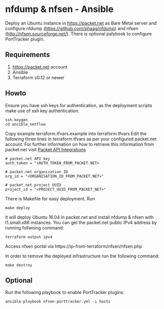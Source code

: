# nfdump & nfsen - Ansible 

Deploy an Ubuntu instance in https://packet.net as Bare Metal server and configure nfdump (https://github.com/phaag/nfdump) and nfsen (http://nfsen.sourceforge.net/). There is optional palybook to configure PortTracker plugin.

## Requirements

1. https://packet.net account 
2. Ansible
3. Terraform v0.12 or newer

## Howto

Ensure you have ssh keys for authentication, as the deployment scripts make use of ssh key authentication.

```
ssh-keygen
cd ansible_netflow

```

Copy example terraform.tfvars.example into terraform.tfvars
Edit the following three lines in terraform.tfvars as per your configured packet.net account.
For further information on how to retrieve this information from packet.net visit [Packet API Integrations](https://support.packet.com/kb/articles/api-integrations)

```
# packet.net API key
auth_token = "<AUTH_TOKEN_FROM_PACKET.NET>

# packet.net organization ID
org_id = "<ORGANISATION_ID_FROM_PACKET.NET>"

# packet.net project UUID
project_id = "<PROJECT_UUID_FROM_PACKET_NET>"
```

There is Makefile for easy deployment. Run 

```
make deploy
```

It will deploy Ubuntu 16.04 in packet.net and install nfdump & nfsen with t1.small.x86 instances. You can get the packet.net public IPv4 address by running follwoing command:
 
```
terraform output ipv4
```

Access nfsen portal via https://ip-from-terraform/nfsen/nfsen.php

In order to remove the deployed infrastructure run the following command:
```
make destroy
```


## Optional

Run the following playbook to enable PortTracker plugins:

```
ansible-playbook nfsen-porttracker.yml -i hosts
```

